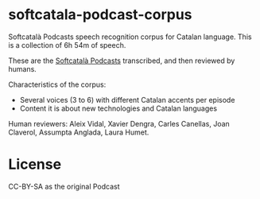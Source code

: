 # softcatala-podcast-corpus

Softcatalà Podcasts speech recognition corpus for Catalan language. This is a collection of 6h 54m of speech.

These are the [Softcatalà Podcasts](https://www.softcatala.org/podcasts/) transcribed, and then reviewed by humans.

Characteristics of the corpus:
* Several voices (3 to 6) with different Catalan accents per episode
* Content it is about new technologies and Catalan languages

Human reviewers: Aleix Vidal, Xavier Dengra, Carles Canellas, Joan Claverol, Assumpta Anglada, Laura Humet.

# License

CC-BY-SA as the original Podcast
